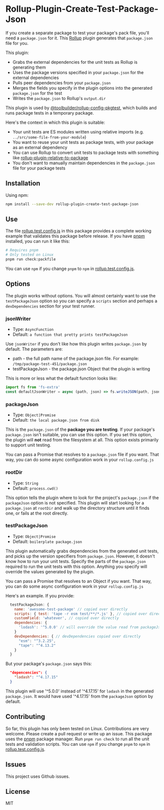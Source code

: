 # Rollup-Plugin-Create-Test-Package-Json

If you create a separate package to test your package's pack file, you'll need a `package.json` for it. This [Rollup](https://rollupjs.org/guide/en/) plugin generates that `package.json` file for you.

This plugin:

* Grabs the external dependencies for the unit tests as Rollup is generating them
* Uses the package versions specified in your `package.json` for the external dependencies
* Pulls peer dependencies from your `package.json`
* Merges the fields you specify in the plugin options into the generated `package.json` for the test
* Writes the `package.json` to Rollup's `output.dir`

This plugin is used by [@toolbuilder/rollup-config-pkgtest](https://github.com/toolbuilder/rollup-config-pkgtest), which builds and runs package tests in a temporary package.

Here's the context in which this plugin is suitable:

* Your unit tests are ES modules written using relative imports (e.g. `../src/some-file-from-your-module`)
* You want to reuse your unit tests as package tests, with your package as an external dependency
* You can use Rollup to convert unit tests to package tests with something like [rollup-plugin-relative-to-package](https://github.com/toolbuilder/rollup-plugin-relative-to-package)
* You don't want to manually maintain dependencies in the `package.json` file for your package tests

## Installation

Using npm:

```bash
npm install --save-dev rollup-plugin-create-test-package-json
```

## Use

The file [rollup.test.config.js](./rollup.test.config.js) in this package provides a complete working example that validates this package before release. If you have [pnpm](https://pnpm.js.org/) installed, you can run it like this:

```bash
# Requires pnpm
# Only tested on Linux
pnpm run check:packfile
```

You can use `npm` if you change `pnpm` to `npm` in [rollup.test.config.js](./rollup.test.config.js).

## Options

The plugin works without options. You will almost certainly want to use the `testPackageJson` option so you can specify a `scripts` section and perhaps a `devDependencies` section for your test runner.

### jsonWriter

* Type: `AsyncFunction`
* Default: `a function that pretty prints testPackageJson`

Use `jsonWriter` if you don't like how this plugin writes `package.json` by default. The parameters are:

* path - the full path name of the package.json file. For example: `/tmp/package-test-451/package.json`
* testPackageJson - the package.json Object that the plugin is writing

This is more or less what the default function looks like:

```javascript
import fs from 'fs-extra'
const defaultJsonWriter = async (path, json) => fs.writeJSON(path, json, { spaces: 2 })
```

### packageJson

* Type: `Object|Promise`
* Default: `the local package.json from disk`

This is the `package.json` of the **package you are testing**. If your package's `package.json` isn't suitable, you can use this option. If you set this option, the plugin will **not** read from the filesystem at all. This option exists primarily to support unit testing.

You can pass a Promise that resolves to a `package.json` file if you want. That way, you can do some async configuration work in your `rollup.config.js`

### rootDir

* Type: `String`
* Default: `process.cwd()`

This option tells the plugin where to look for the project's `package.json` if the `packageJson` option is not specified. This plugin will start looking for a `package.json` at `rootDir` and walk up the directory structure until it finds one, or fails at the root directly.

### testPackageJson

* Type: `Object|Promise`
* Default: `boilerplate package.json`

This plugin automatically grabs dependencies from the generated unit tests, and picks up the version specifiers from `package.json`. However, it doesn't know how to run your unit tests. Specify the parts of the `package.json` required to run the unit tests with this option. Anything you specify will override the values generated by the plugin.

You can pass a Promise that resolves to an Object if you want. That way, you can do some async configuration work in your `rollup.config.js`

Here's an example. If you provide:

```javascript
  testPackageJson: {
    name: 'awesome-test-package' // copied over directly
    scripts: { test: 'tape -r esm test/**/*.js' }, // copied over directly
    customField: 'whatever', // copied over directly
    dependencies: {
      'lodash': '^5.0.0' // will override the value read from packageJson
    }
    devDependencies: { // devDependencies copied over directly
      "esm": "^3.2.25",
      "tape": "^4.13.2"
    }
  }
```

But your package's `package.json` says this:

```json
  "depencencies": {
    "lodash": "^4.17.15"
  }
```

This plugin will use '^5.0.0' instead of '^4.17.15' for `lodash` in the generated `package.json`. It would have used '^4.17.15' from the `packageJson` option by default.

## Contributing

So far, this plugin has only been tested on Linux. Contributions are very welcome. Please create a pull request or write up an issue. This package uses the [pnpm](https://pnpm.js.org/) package manager. Run `pnpm run check` to run all the unit tests and validation scripts. You can use `npm` if you change `pnpm` to `npm` in [rollup.test.config.js](./rollup.test.config.js).

## Issues

This project uses Github issues.

## License

MIT
